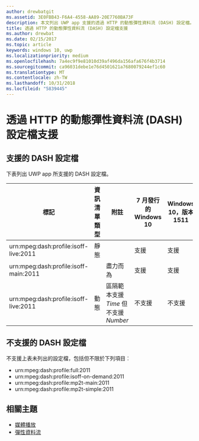 ```yaml
---
author: drewbatgit
ms.assetid: 3E0FBB43-F6A4-4558-AA89-20E7760BA73F
description: 本文列出 UWP app 支援的透過 HTTP 的動態彈性資料流 (DASH) 設定檔。
title: 透過 HTTP 的動態彈性資料流 (DASH) 設定檔支援
ms.author: drewbat
ms.date: 02/15/2017
ms.topic: article
keywords: windows 10, uwp
ms.localizationpriority: medium
ms.openlocfilehash: 7a4ec9f9e81010d39af496da156afa676f4b3714
ms.sourcegitcommit: ca96031debe1e76d4501621a7680079244ef1c60
ms.translationtype: MT
ms.contentlocale: zh-TW
ms.lasthandoff: 10/31/2018
ms.locfileid: "5839445"
---
```

# <a name="dynamic-adaptive-streaming-over-http-dash-profile-support"></a>透過 HTTP 的動態彈性資料流 (DASH) 設定檔支援


## <a name="supported-dash-profiles"></a>支援的 DASH 設定檔
下表列出 UWP app 所支援的 DASH 設定檔。

|標記 | 資訊清單類型 | 附註|7 月發行的 Windows 10|Windows 10，版本 1511|Windows 10，版本 1607 |Windows 10，版本 1607 |Windows 10，版本 1703|
|----------------|------|-------|-----------|--------------|---------|-------|--------|
|urn:mpeg&#58;dash:profile:isoff-live:2011 | 靜態 |     |支援            |  支援              | 支援        |支援| 支援|
|urn:mpeg&#58;dash:profile:isoff-main:2011 |        | 盡力而為 | 支援            |  支援              | 支援        |支援| 支援|
|urn:mpeg&#58;dash:profile:isoff-live:2011 | 動態 | 區隔範本支援 $Time$ 但不支援 $Number$ | 不支援            | 不支援              | 不支援        |不支援| 支援|


## <a name="unsupported-dash-profiles"></a>不支援的 DASH 設定檔
不支援上表未列出的設定檔，包括但不限於下列項目︰

* urn:mpeg&#58;dash:profile:full:2011
* urn:mpeg&#58;dash:profile:isoff-on-demand:2011
* urn:mpeg&#58;dash:profile:mp2t-main:2011
* urn:mpeg&#58;dash:profile:mp2t-simple:2011


## <a name="related-topics"></a>相關主題

* [媒體播放](media-playback.md)
* [彈性資料流](adaptive-streaming.md)
 

 




